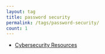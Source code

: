 ```yaml
---
layout: tag
title: password security
permalink: /tags/password-security/
count: 1
---
```


- [Cybersecurity Resources](https://itsmejayd.github.io/blog/resources%20directory/cybersecurity-resources/)
